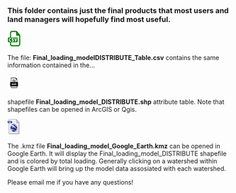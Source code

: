 ### This folder contains just the final products that most users and land managers will hopefully find most useful. 

<p align="left">
    <a href="https://github.com/cshuler/R2R_DIN_Loading_Model/blob/master/Final_products/Final_loading_modelDISTRIBUTE_Table.csv" title="Redirect to data">
       <img width="30" height="35" src=/Docs/Figs/web/csv_logo.png>
    </a>
</p>

The file: **Final_loading_modelDISTRIBUTE_Table.csv**  contains the same information contained in the...


<p align="left">
    <a href="https://github.com/cshuler/R2R_DIN_Loading_Model/tree/master/Final_products" title="Redirect to data">
      <img width="30" height="35" src=/Docs/Figs/web/shp.png>
    </a>
</p>

shapefile **Final_loading_model_DISTRIBUTE.shp** attribute table. Note that shapefiles can be opened in ArcGIS or Qgis. 


<p align="left">
    <a href="https://github.com/cshuler/R2R_DIN_Loading_Model/blob/master/Final_products/Final_loading_model_Google_Earth.kmz?raw=true" title="Redirect to data">
      <img width="30" height="35" src=/Docs/Figs/web/kml.jpg>
    </a>        
</p>

The .kmz file **Final_loading_model_Google_Earth.kmz** can be opened in Google Earth. It will display the Final_loading_model_DISTRIBUTE shapefile and is colored by total loading. Generally clicking on a watershed within Google Earth will bring up the model data assosiated with each watershed. 



Please email me if you have any questions! 

